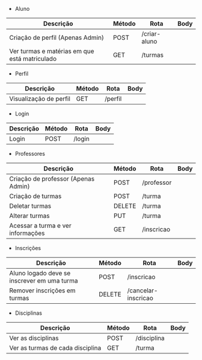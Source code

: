 - Aluno

| Descrição                                     | Método | Rota                | Body |
| --------------------------------------------- | ------ | ------------------- | ---- |
| Criação de perfil (Apenas Admin)              | POST   | /criar-aluno        |      |
| Ver turmas e matérias em que está matriculado | GET    | /turmas             |      |


- Perfil

| Descrição                                     | Método | Rota       | Body |
| --------------------------------------------- | ------ | ---------- | ---- |
| Visualização de perfil                        | GET    | /perfil    |      |

- Login

| Descrição                                     | Método | Rota       | Body |
| --------------------------------------------- | ------ | ---------- | ---- |
| Login                                         | POST   | /login     |      |

- Professores

| Descrição                           | Método | Rota       | Body |
| ----------------------------------- | ------ | ---------- | ---- |
| Criação de professor (Apenas Admin) | POST   | /professor |      |
| Criação de turmas                   | POST   | /turma     |      |
| Deletar turmas                      | DELETE | /turma     |      |
| Alterar turmas                      | PUT    | /turma     |      |
| Acessar a turma e ver informações   | GET    | /inscricao |      |

- Inscrições

| Descrição                                   | Método | Rota                | Body |
| ------------------------------------------- | ------ | ------------------- | ---- |
| Aluno logado deve se inscrever em uma turma | POST   | /inscricao          |      |
| Remover inscrições em turmas 				  | DELETE | /cancelar-inscricao |      |

- Disciplinas

| Descrição                                   | Método | Rota        | Body |
| ------------------------------------------- | ------ | ----------- | ---- |
| Ver as disciplinas                          | POST   | /disciplina |      |
| Ver as turmas de cada disciplina            | GET    | /turma      |      |